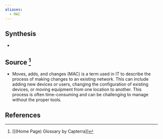 ```yaml
---
aliases:
  - MAC
---
```

## Synthesis
- 
## Source [^1]
- Moves, adds, and changes (MAC) is a term used in IT to describe the process of making changes to an existing network. This can include adding new devices or users, changing the configuration of existing devices, or moving equipment from one location to another. This process is often time-consuming and can be challenging to manage without the proper tools.
## References

[^1]: [[(Home Page) Glossary by Capterra]]